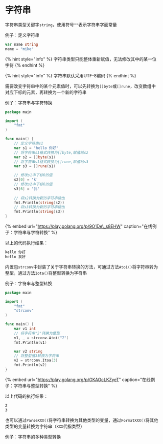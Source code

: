 # 字符串

字符串类型关键字`string`，使用符号`""`表示字符串字面常量

例子：定义字符串

```go
var name string
name = "mike"
```

{% hint style="info" %}
字符串类型只能整体重新赋值，无法修改其中的某一位字符
{% endhint %}

{% hint style="info" %}
字符串默认采用UTF-8编码
{% endhint %}

需要改变字符串中的某个元素值时，可以先转换为`[]byte`或`[]rune`，改变数组中对应下标的元素，再转换为一个新的字符串

例子：字符串与字符转换

```go
package main

import (
    "fmt"
)

func main() {
    // 定义字符串s1
    var s1 = "hello 你好"
    // 将字符串s1格式转换为[]byte,赋值给s2
    var s2 = []byte(s1)
    // 将字符串s1格式转换为[]rune,赋值给s3
    var s3 = []rune(s1)

    // 修改s1中下标0的值
    s2[0] = 'k'
    // 修改s2中下标6的值
    s3[6] = '我'
    
    // 将s2转换为新的字符串输出
    fmt.Println(string(s2))
    // 将s3转换为新的字符串输出
    fmt.Println(string(s3))
}
```

{% embed url="https://play.golang.org/p/9O1De\_s8EHW" caption="在线例子：字符串与字符转换" %}

以上的代码执行结果：

```bash
kello 你好
hello 我好
```

内置包`strconv`中封装了关于字符串转换的方法，可通过方法`Atoi()`将字符串转为整型，通过方法`Iota()`将整型转换为字符串

例子：字符串与整型转换

```go
package main

import (
	"fmt"
	"strconv"
)

func main() {
	var v1 int
	// 将字符串"2"转换为整型
	v1, _ = strconv.Atoi("2")
	fmt.Println(v1)

	var v2 string
	// 将整型值3转换为字符串
	v2 = strconv.Itoa(3)
	fmt.Println(v2)
}
```

{% embed url="https://play.golang.org/p/GKAOcLKZyeT" caption="在线例子：字符串与整型转换" %}

以上代码的执行结果：

```bash
2
3
```

也可以通过`ParseXXX()`将字符串转换为其他类型的变量，通过`FormatXXX()`将其他类型的变量转换为字符串（`XXX`代指类型）

例子：字符串的多种类型转换

```text

```

